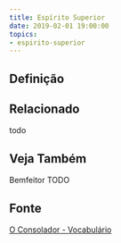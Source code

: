 ```yaml
---
title: Espírito Superior
date: 2019-02-01 19:00:00
topics:
- espirito-superior
---
```


## Definição



## Relacionado
todo

## Veja Também
Bemfeitor
TODO

## Fonte
[O Consolador - Vocabulário](http://www.oconsolador.com.br/linkfixo/vocabulario/principal.html)


